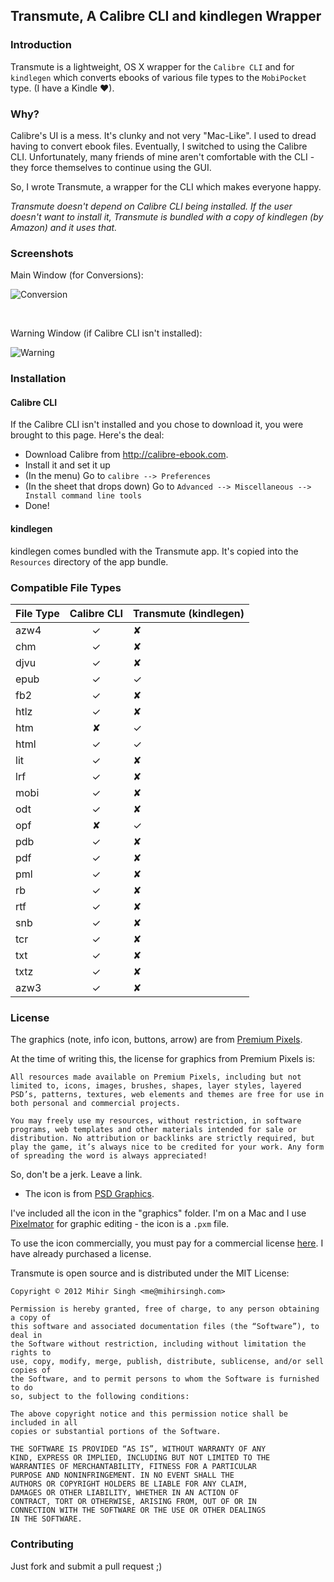 ## Transmute, A Calibre CLI and kindlegen Wrapper

### Introduction
Transmute is a lightweight, OS X wrapper for the `Calibre CLI` and for `kindlegen` which converts ebooks of various file types to the `MobiPocket` type. (I have a Kindle ♥).

### Why?


Calibre's UI is a mess. It's clunky and not very "Mac-Like". I used to dread having to convert ebook files. Eventually, I switched to using the Calibre CLI. Unfortunately, many friends of mine aren't comfortable with the CLI - they force themselves to continue using the GUI.

So, I wrote Transmute, a wrapper for the CLI which makes everyone happy. 

_Transmute doesn't depend on Calibre CLI being installed. If the user doesn't want to install it, Transmute is bundled with a copy of kindlegen (by Amazon) and it uses that._

### Screenshots

Main Window (for Conversions):

![Conversion](http://i.imgur.com/YzKJO.png)

<br/>

Warning Window (if Calibre CLI isn't installed):

![Warning](http://i.imgur.com/IaL2X.png)

### Installation

#### Calibre CLI

If the Calibre CLI isn't installed and you chose to download it, you were brought to this page. Here's the deal:

* Download Calibre from <http://calibre-ebook.com>.
* Install it and set it up
* (In the menu) Go to `calibre --> Preferences`
* (In the sheet that drops down) Go to `Advanced --> Miscellaneous --> Install command line tools`
* Done!

#### kindlegen

kindlegen comes bundled with the Transmute app. It's copied into the `Resources` directory of the app bundle.

### Compatible File Types

|File Type|Calibre CLI|Transmute (kindlegen)|
|:--------|:---------:|:--------------------|
|azw4|✓|✘|
|chm|✓|✘|
|djvu|✓|✘|
|epub|✓|✓|
|fb2|✓|✘|
|htlz|✓|✘|
|htm|✘|✓|
|html|✓|✓|
|lit|✓|✘|
|lrf|✓|✘|
|mobi|✓|✘|
|odt|✓|✘|
|opf|✘|✓|
|pdb|✓|✘|
|pdf|✓|✘|
|pml|✓|✘|
|rb|✓|✘|
|rtf|✓|✘|
|snb|✓|✘|
|tcr|✓|✘|
|txt|✓|✘|
|txtz|✓|✘|
|azw3|✓|✘|

### License

The graphics (note, info icon, buttons, arrow) are from [Premium Pixels](http://premiumpixels.com).

At the time of writing this, the license for graphics from Premium Pixels is:

```
All resources made available on Premium Pixels, including but not limited to, icons, images, brushes, shapes, layer styles, layered PSD’s, patterns, textures, web elements and themes are free for use in both personal and commercial projects.

You may freely use my resources, without restriction, in software programs, web templates and other materials intended for sale or distribution. No attribution or backlinks are strictly required, but play the game, it’s always nice to be credited for your work. Any form of spreading the word is always appreciated!
```

So, don't be a jerk. Leave a link.

* The icon is from [PSD Graphics](http://www.psdgraphics.com/). 

I've included all the icon in the "graphics" folder. I'm on a Mac and I use [Pixelmator](http://pixelmator.com) for graphic editing - the icon is a `.pxm` file.

To use the icon commercially, you must pay for a commercial license [here](http://www.psdgraphics.com/commercial-use/). I have already purchased a license.

Transmute is open source and is distributed under the MIT License:

    Copyright © 2012 Mihir Singh <me@mihirsingh.com>

	Permission is hereby granted, free of charge, to any person obtaining a copy of 
	this software and associated documentation files (the “Software”), to deal in 
	the Software without restriction, including without limitation the rights to 
	use, copy, modify, merge, publish, distribute, sublicense, and/or sell copies of 
	the Software, and to permit persons to whom the Software is furnished to do 
	so, subject to the following conditions:

	The above copyright notice and this permission notice shall be included in all 
	copies or substantial portions of the Software.

	THE SOFTWARE IS PROVIDED “AS IS”, WITHOUT WARRANTY OF ANY 
	KIND, EXPRESS OR IMPLIED, INCLUDING BUT NOT LIMITED TO THE 
	WARRANTIES OF MERCHANTABILITY, FITNESS FOR A PARTICULAR 
	PURPOSE AND NONINFRINGEMENT. IN NO EVENT SHALL THE 
	AUTHORS OR COPYRIGHT HOLDERS BE LIABLE FOR ANY CLAIM, 
	DAMAGES OR OTHER LIABILITY, WHETHER IN AN ACTION OF 
	CONTRACT, TORT OR OTHERWISE, ARISING FROM, OUT OF OR IN 
	CONNECTION WITH THE SOFTWARE OR THE USE OR OTHER DEALINGS 
	IN THE SOFTWARE.
	
### Contributing
Just fork and submit a pull request ;)
